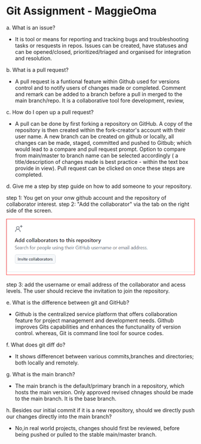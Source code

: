 # Git Assignment - MaggieOma

a. What is an issue?

- It is tool or means for reporting and tracking bugs and troubleshooting tasks or resquests in repos. Issues can be created, have statuses and can be opened/closed, prioritized/triaged and organised for integration and resolution.

b. What is a pull request?
 - A pull request is a funtional feature within Github used for versions control and to notify users of changes made or completed. Comment and remark can be added to a branch before a pull in merged to the main branch/repo. It is a collaborative tool fore development, review,

 
c. How do I open up a pull request?
 - A pull can be done by first forking a repository on GitHub. A copy of the repository is then created within the fork-creator's account with their user name. A new branch can be created on github or locally, all changes can be made, staged, committed and pushed to Gitbub; which would lead to a compare and pull request prompt. Option to compare from main/master to branch name can be selected accordingly ( a title/description of changes made is best practice - within the text box provide in view). Pull request can be clicked on once these steps are completed.


d. Give me a step by step guide on how to add someone to your repository.

step 1:  You get on your onw github account and the repository of collaborator interest. 
step 2:  "Add the collaborator" via the tab on the right side of the screen.

![alt text](image.png)

step 3:  add the username or email address of the collaborator and acess levels. The user should recieve the invitation to join the repository.



e. What is the difference between git and GitHub?
 - Github is the centralized service platform that offers collaboration feature for project management and development needs. Github improves Gits capabilities and enhances the functunality of version control. whereas, Git is command line tool for source codes.


f. What does git diff do?
- It shows differencet between various commits,branches and directories; both locally and remotely.


g. What is the main branch?
- The main branch is the default/primary branch in a repository, which hosts the main version. Only approved revised chnages should be made to the main branch. It is the base branch.

h. Besides our initial commit if it is a new repository, should we directly push our changes directly into the main branch?
- No,in real world projects, changes should first be reviewed, before being pushed or pulled to the stable main/master branch. 


